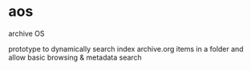 # aos
archive OS

prototype to dynamically search index archive.org items in a folder and allow basic browsing & metadata search
